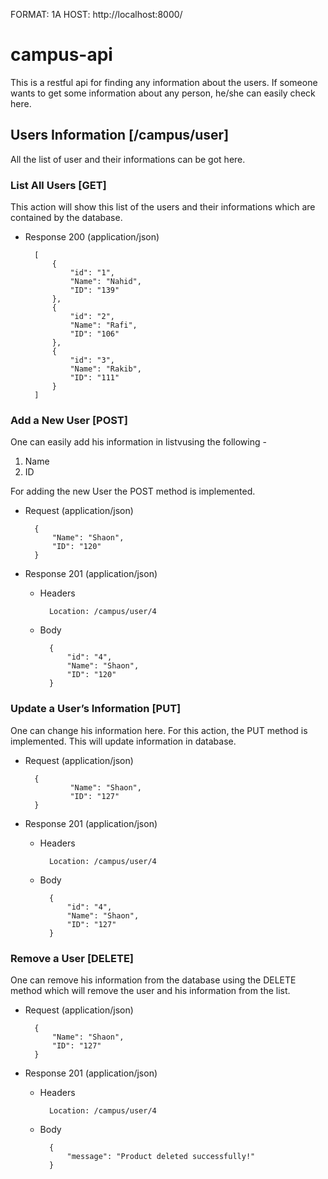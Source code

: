 FORMAT: 1A
HOST: http://localhost:8000/

# campus-api

This is a restful api for finding any information about the users. If 
someone wants to get some information about any person, he/she can easily 
check here.

## Users Information [/campus/user]

All the list of user and their informations can be got here.

### List All Users [GET]

This action will show this list of the users and their informations which 
are contained by the database.

+ Response 200 (application/json)

        [
            {
                "id": "1",
                "Name": "Nahid",
                "ID": "139"
            },
            {
                "id": "2",
                "Name": "Rafi",
                "ID": "106"
            },
            {
                "id": "3",
                "Name": "Rakib",
                "ID": "111"
            }
        ]

### Add a New User [POST]

One can easily add his information in listvusing the following - 
1. Name    
2. ID

For adding the new User the POST method is implemented.

+ Request (application/json)

        {
            "Name": "Shaon",
            "ID": "120"
        }

+ Response 201 (application/json)

    + Headers

            Location: /campus/user/4

    + Body

            {
                "id": "4",
                "Name": "Shaon",
                "ID": "120"
            }

### Update a User’s Information [PUT]

One can change his information here. For this action, the PUT method 
is implemented. This will update information in database.

+ Request (application/json)

        {
                "Name": "Shaon",
                "ID": "127"
        }

+ Response 201 (application/json)

    + Headers

            Location: /campus/user/4

    + Body

            {
                "id": "4",
                "Name": "Shaon",
                "ID": "127"
            }

### Remove a User [DELETE]

One can remove his information from the database using the DELETE method 
which will remove the user and his information from the list.


+ Request (application/json)

        {
            "Name": "Shaon",
            "ID": "127"
        }

+ Response 201 (application/json)

    + Headers

            Location: /campus/user/4

    + Body

            {
                "message": "Product deleted successfully!"
            }
